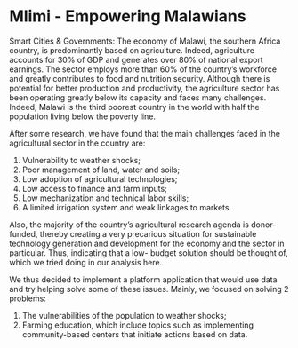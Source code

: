 #  Mlimi - Empowering Malawians
Smart Cities & Governments: The economy of Malawi, the southern Africa country, is predominantly based on agriculture. Indeed, agriculture accounts for 30% of GDP and generates over 80% of national export earnings. The sector employs more than 60% of the country’s workforce and greatly contributes to food and nutrition security. Although there is potential for better production and productivity, the agriculture sector has been operating greatly below its capacity and faces many challenges. Indeed, Malawi is the third poorest country in the world with half the population living below the poverty line.

After some research, we have found that the main challenges faced in the agricultural sector in the country are:
1. Vulnerability to weather shocks;
2. Poor management of land, water and soils;
3. Low adoption of agricultural technologies;
4. Low access to finance and farm inputs;
5. Low mechanization and technical labor skills;
6. A limited irrigation system and weak linkages to markets.

Also, the majority of the country’s agricultural research agenda is donor-funded, thereby creating a very precarious situation for sustainable technology generation and development for the economy and the sector in particular. Thus, indicating that a low- budget solution should be thought of, which we tried doing in our analysis here.

We thus decided to implement a platform application that would use data and try helping solve some of these issues. Mainly, we focused on solving 2 problems:
1. The vulnerabilities of the population to weather shocks;
2. Farming education, which include topics such as implementing community-based centers that initiate actions based on data.

